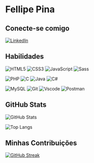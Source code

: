 # Fellipe Pina

## Conecte-se comigo

[![LinkedIn](https://img.shields.io/badge/LinkedIn-0077B5?style=for-the-badge&logo=linkedin&logoColor=&color=D5860B&border_color=FFF)](https://www.linkedin.com/in/fellipe-miranda-7b070331a/)

## Habilidades   

![HTML5](https://img.shields.io/badge/HTML5-E34F26?style=for-the-badge&logo=html5&logoColor=white)
![CSS3](https://img.shields.io/badge/CSS3-1572B6?style=for-the-badge&logo=css3&logoColor=white)
![JavaScript](https://img.shields.io/badge/JavaScript-F7DF1E?style=for-the-badge&logo=javascript&logoColor=black)
![Sass](https://img.shields.io/badge/Sass-000?style=for-the-badge&logo=sass)

![PHP](https://img.shields.io/badge/PHP-777BB4?style=for-the-badge&logo=php&logoColor=white)
![C](https://img.shields.io/badge/C-00599C?style=for-the-badge&logo=c&logoColor=white)
![Java](https://img.shields.io/badge/java-%23ED8B00.svg?style=for-the-badge&logo=openjdk&logoColor=white)
![C#](https://img.shields.io/badge/C%23-239120?style=for-the-badge&logo=c-sharp&logoColor=white)

![MySQL](https://img.shields.io/badge/MySQL-00000F?style=for-the-badge&logo=mysql&logoColor=white)
![Git](https://img.shields.io/badge/GIT-E44C30?style=for-the-badge&logo=git&logoColor=white)
![Vscode](https://img.shields.io/badge/Vscode-007ACC?style=for-the-badge&logo=visual-studio-code&logoColor=white)
![Postman](https://img.shields.io/badge/Postman-FF6C37.svg?style=for-the-badge&logo=Postman&logoColor=white)

## GitHub Stats

![GitHub Stats](https://github-readme-stats.vercel.app/api?username=FellipePina&theme=transparent&bg_color=000000&border_color=FFA500&show_icons=true&icon_color=FFA500&title_color=FFA500&text_color=FFA500)

![Top Langs](https://github-readme-stats.vercel.app/api/top-langs/?username=FellipePina&layout=compact&theme=transparent&bg_color=000000&border_color=FFA500&title_color=FFA500&text_color=FFA500)

## Minhas Contribuições

[![GitHub Streak](https://streak-stats.demolab.com/?user=FellipePina&background=000000&border=FFA500&ring=FFA500&fire=FFA500&currStreakLabel=FFA500&currStreakNum=FFFFFF&sideLabels=FFA500&sideNums=FFA500&dates=FFA500)](https://git.io/streak-stats)




